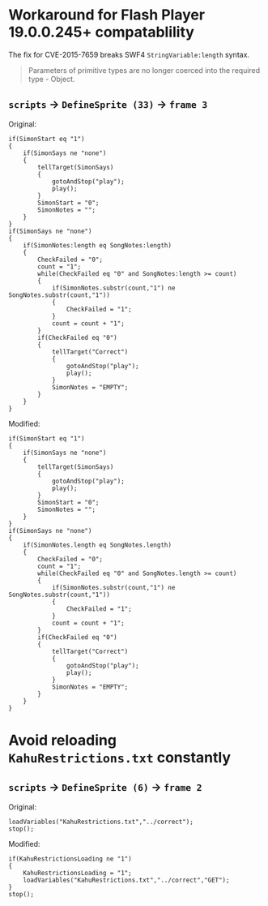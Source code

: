 # Workaround for Flash Player 19.0.0.245+ compatablility

The fix for CVE-2015-7659 breaks SWF4 `StringVariable:length` syntax.

> Parameters of primitive types are no longer coerced into the required type - Object.

## `scripts` -> `DefineSprite (33)` -> `frame 3`

Original:

```
if(SimonStart eq "1")
{
	if(SimonSays ne "none")
	{
		tellTarget(SimonSays)
		{
			gotoAndStop("play");
			play();
		}
		SimonStart = "0";
		SimonNotes = "";
	}
}
if(SimonSays ne "none")
{
	if(SimonNotes:length eq SongNotes:length)
	{
		CheckFailed = "0";
		count = "1";
		while(CheckFailed eq "0" and SongNotes:length >= count)
		{
			if(SimonNotes.substr(count,"1") ne SongNotes.substr(count,"1"))
			{
				CheckFailed = "1";
			}
			count = count + "1";
		}
		if(CheckFailed eq "0")
		{
			tellTarget("Correct")
			{
				gotoAndStop("play");
				play();
			}
			SimonNotes = "EMPTY";
		}
	}
}
```

Modified:

```
if(SimonStart eq "1")
{
	if(SimonSays ne "none")
	{
		tellTarget(SimonSays)
		{
			gotoAndStop("play");
			play();
		}
		SimonStart = "0";
		SimonNotes = "";
	}
}
if(SimonSays ne "none")
{
	if(SimonNotes.length eq SongNotes.length)
	{
		CheckFailed = "0";
		count = "1";
		while(CheckFailed eq "0" and SongNotes.length >= count)
		{
			if(SimonNotes.substr(count,"1") ne SongNotes.substr(count,"1"))
			{
				CheckFailed = "1";
			}
			count = count + "1";
		}
		if(CheckFailed eq "0")
		{
			tellTarget("Correct")
			{
				gotoAndStop("play");
				play();
			}
			SimonNotes = "EMPTY";
		}
	}
}
```




# Avoid reloading `KahuRestrictions.txt` constantly

## `scripts` -> `DefineSprite (6)` -> `frame 2`

Original:

```
loadVariables("KahuRestrictions.txt","../correct");
stop();
```

Modified:

```
if(KahuRestrictionsLoading ne "1")
{
	KahuRestrictionsLoading = "1";
	loadVariables("KahuRestrictions.txt","../correct","GET");
}
stop();
```
